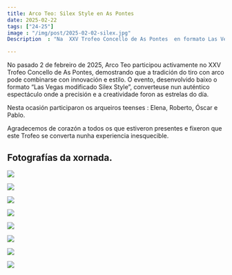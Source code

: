 ```yaml
---
title: Arco Teo: Silex Style en As Pontes
date: 2025-02-22
tags: ["24-25"]
image : "/img/post/2025-02-02-silex.jpg"  
Description  : "Na  XXV Trofeo Concello de As Pontes  en formato Las Vegas modificado "Silex Style". No evento participaron os arqueiros Elena, Roberto, Óscar e Pablo."

---
```


No pasado 2 de febreiro de 2025, Arco Teo participou activamente no XXV Trofeo Concello de As Pontes, demostrando que a tradición do tiro con arco pode combinarse con innovación e estilo. O evento, desenvolvido baixo o formato “Las Vegas modificado Silex Style”, converteuse nun auténtico espectáculo onde a precisión e a creatividade foron as estrelas do día. 

Nesta ocasión participaron os arqueiros teenses : Elena, Roberto, Óscar e Pablo. 


Agradecemos de corazón a todos os que estiveron presentes e fixeron que este Trofeo se converta nunha experiencia inesquecible. 

 
## Fotografías da xornada.

![](../2025-02-02-silex/01.jpg)


![](../2025-02-02-silex/02.jpg)


![](../2025-02-02-silex/03.jpg)


![](../2025-02-02-silex/04.jpg)

![](../2025-02-02-silex/05.jpg)


![](../2025-02-02-silex/06.jpg)


![](../2025-02-02-silex/07.jpg)

![](../2025-02-02-silex/08.jpg)



